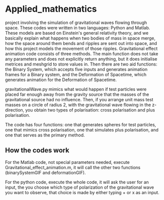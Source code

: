 # Applied_mathematics 
project involving the simulation of gravitational waves flowing through space. These codes were written in two languages: Python and Matlab. These models are based on Einstein's general relativity theory, and we basically explain what happens when two bodies of mass in space merge, how the space around them bends and ripples are sent out into space, and how this project models the movement of those ripples. Gravitational effect animation code consists of three methods. The main function does not take any parameters and does not explicitly return anything, but it does initialise metrices and meshgrid to store values in. Then there are two aid functions: the Binary System, which accepts five inputs and generates animation frames for a Binary system, and the Deformation of Spacetime, which generates animation for the Deformation of Spacetime.

gravitationalWave.py mimics what would happen if test particles were placed far enough away from the gravity source that the masses of the gravitational source had no influence. Then, if you arrange unit mass test masses on a circle of radius 2, with the gravitational wave flowing in the z-direction, you obtain two types of polarisation: cross polarisation and plus polarisation.

The code has four functions: one that generates spheres for test particles, one that mimics cross polarisation, one that simulates plus polarisation, and one that serves as the primary method.

## How the codes work
For the Matlab code, not special parameters needed, execute Gravitational_effect_animation.m, it will call the other two functions (binarySystemGIF and deformationGIF).

For the python code, execute the whole code, it will ask the user for an input, the you choose which type of polarization of the gravitational wave you want to observe, that choice is made by either typing + or x as an input.